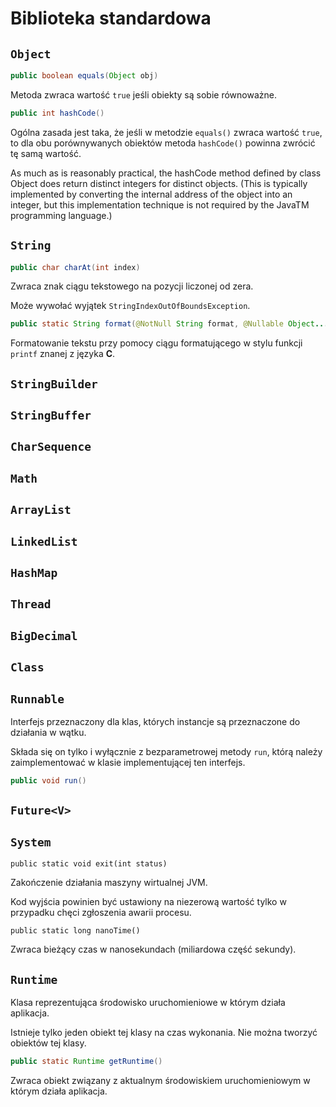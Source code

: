 # Biblioteka standardowa

## ``Object``

```java
public boolean equals(Object obj)
```

Metoda zwraca wartość ``true`` jeśli obiekty są sobie równoważne.

```java
public int hashCode()
```

Ogólna zasada jest taka, że jeśli w metodzie ``equals()`` zwraca wartość ``true``, to dla obu porównywanych obiektów metoda ``hashCode()`` powinna zwrócić tę samą wartość.

As much as is reasonably practical, the hashCode method defined by class Object does return distinct integers for distinct objects. (This is typically implemented by converting the internal address of the object into an integer, but this implementation technique is not required by the JavaTM programming language.)

## ``String``

```java
public char charAt(int index)
```

Zwraca znak ciągu tekstowego na pozycji liczonej od zera.

Może wywołać wyjątek ``StringIndexOutOfBoundsException``.

```java
public static String format(@NotNull String format, @Nullable Object... args);
```

Formatowanie tekstu przy pomocy ciągu formatującego w stylu funkcji ``printf`` znanej z języka **C**.

## ``StringBuilder``

## ``StringBuffer``

## ``CharSequence``

## ``Math``

## ``ArrayList``

## ``LinkedList``

## ``HashMap``

## ``Thread``

## ``BigDecimal``

## ``Class``

## ``Runnable``

Interfejs przeznaczony dla klas, których instancje są przeznaczone do działania w wątku.

Składa się on tylko i wyłącznie z bezparametrowej metody ``run``, którą należy zaimplementować w klasie implementującej ten interfejs.

```java
public void run()
```

## ``Future<V>``

## ``System``

```
public static void exit(int status)
```

Zakończenie działania maszyny wirtualnej JVM.

Kod wyjścia powinien być ustawiony na niezerową wartość tylko w przypadku chęci zgłoszenia awarii procesu.

```
public static long nanoTime()
```

Zwraca bieżący czas w nanosekundach (miliardowa część sekundy).

## ``Runtime``

Klasa reprezentująca środowisko uruchomieniowe w którym działa aplikacja.

Istnieje tylko jeden obiekt tej klasy na czas wykonania. Nie można tworzyć obiektów tej klasy.

```java
public static Runtime getRuntime()
```

Zwraca obiekt związany z aktualnym środowiskiem uruchomieniowym w którym działa aplikacja.
